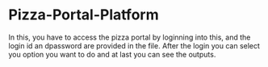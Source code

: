 # Pizza-Portal-Platform
In this, you have to access the pizza portal by loginning into this, and the login id an dpassword are provided in the file. After the login you can select you option you want to do and at last you can see the outputs.
